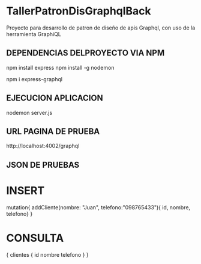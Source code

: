 # TallerPatronDisGraphqlBack
Proyecto para desarrollo de patron de diseño de apis Graphql, con uso de la herramienta GraphiQL

## DEPENDENCIAS DELPROYECTO VIA NPM
npm install express 
npm install -g nodemon 

npm i express-graphql


## EJECUCION APLICACION
nodemon server.js 

## URL PAGINA DE PRUEBA
http://localhost:4002/graphql

## JSON DE PRUEBAS
# INSERT
mutation{
addCliente(nombre: "Juan", telefono:"098765433"){
id,
nombre,
telefono}
}
# CONSULTA
{
  clientes {
    id
    nombre
    telefono
  }
}
